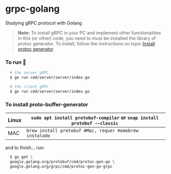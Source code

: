# grpc-golang
Studying gRPC protocol with Golang

> **Note:**
> To install gRPC in your PC and implement other functionalities in this (or other) code, you need to must be installed the library of protoc generator. To install, follow the instructions on topic [Install protoc generator][installation]

### To run :rocket:
```sh
  # the server gRPC
  $ go run cmd/server/server/index.go

  # the client gRPC
  $ go run cmd/server/server/index.go
```

### To install proto-buffer-generator
| Linux | ```sudo apt install protobuf-compiler``` or ```snap install protobuf --classic``` |
|-------|-----------------------------------------------------------------------------------------|
| MAC   | ```brew install protobuf #Mac, requer Homebrew instalado```                          |

and to finish... run:
```sh 
  $ go get \
  google.golang.org/protobuf/cmd/protoc-gen-go \
  google.golang.org/grpc/cmd/protoc-gen-go-grpc
```

<!-- Links -->
[installation]: #to-install-proto-buffer-generator